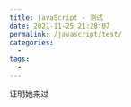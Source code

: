 ```yaml
---
title: javaScript - 测试
date: 2021-11-25 21:28:07
permalink: /javascript/test/
categories:
  - 
tags: 
  - 
---
```


证明她来过